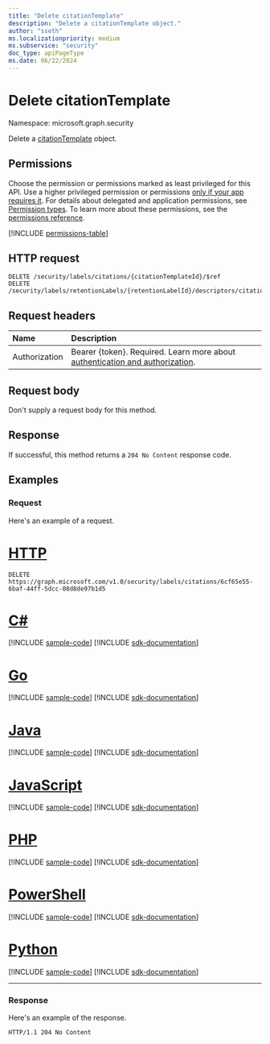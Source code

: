 ```yaml
---
title: "Delete citationTemplate"
description: "Delete a citationTemplate object."
author: "sseth"
ms.localizationpriority: medium
ms.subservice: "security"
doc_type: apiPageType
ms.date: 06/22/2024
---
```


# Delete citationTemplate
Namespace: microsoft.graph.security

Delete a [citationTemplate](../resources/security-citationtemplate.md) object.

## Permissions
Choose the permission or permissions marked as least privileged for this API. Use a higher privileged permission or permissions [only if your app requires it](/graph/permissions-overview#best-practices-for-using-microsoft-graph-permissions). For details about delegated and application permissions, see [Permission types](/graph/permissions-overview#permission-types). To learn more about these permissions, see the [permissions reference](/graph/permissions-reference).

<!-- { "blockType": "permissions", "name": "security_labelsroot_delete_citations" } -->
[!INCLUDE [permissions-table](../includes/permissions/security-labelsroot-delete-citations-permissions.md)]

## HTTP request

<!-- {
  "blockType": "ignored"
}
-->
``` http
DELETE /security/labels/citations/{citationTemplateId}/$ref
DELETE /security/labels/retentionLabels/{retentionLabelId}/descriptors/citationTemplate/$ref
```

## Request headers
|Name|Description|
|:---|:---|
|Authorization|Bearer {token}. Required. Learn more about [authentication and authorization](/graph/auth/auth-concepts).|

## Request body
Don't supply a request body for this method.

## Response

If successful, this method returns a `204 No Content` response code.

## Examples

### Request
Here's an example of a request.

# [HTTP](#tab/http)
<!-- {
  "blockType": "request",
  "name": "delete_citationtemplate"
}
-->
``` http
DELETE https://graph.microsoft.com/v1.0/security/labels/citations/6cf65e55-6baf-44ff-5dcc-08d8de97b1d5
```

# [C#](#tab/csharp)
[!INCLUDE [sample-code](../includes/snippets/csharp/delete-citationtemplate-csharp-snippets.md)]
[!INCLUDE [sdk-documentation](../includes/snippets/snippets-sdk-documentation-link.md)]

# [Go](#tab/go)
[!INCLUDE [sample-code](../includes/snippets/go/delete-citationtemplate-go-snippets.md)]
[!INCLUDE [sdk-documentation](../includes/snippets/snippets-sdk-documentation-link.md)]

# [Java](#tab/java)
[!INCLUDE [sample-code](../includes/snippets/java/delete-citationtemplate-java-snippets.md)]
[!INCLUDE [sdk-documentation](../includes/snippets/snippets-sdk-documentation-link.md)]

# [JavaScript](#tab/javascript)
[!INCLUDE [sample-code](../includes/snippets/javascript/delete-citationtemplate-javascript-snippets.md)]
[!INCLUDE [sdk-documentation](../includes/snippets/snippets-sdk-documentation-link.md)]

# [PHP](#tab/php)
[!INCLUDE [sample-code](../includes/snippets/php/delete-citationtemplate-php-snippets.md)]
[!INCLUDE [sdk-documentation](../includes/snippets/snippets-sdk-documentation-link.md)]

# [PowerShell](#tab/powershell)
[!INCLUDE [sample-code](../includes/snippets/powershell/delete-citationtemplate-powershell-snippets.md)]
[!INCLUDE [sdk-documentation](../includes/snippets/snippets-sdk-documentation-link.md)]

# [Python](#tab/python)
[!INCLUDE [sample-code](../includes/snippets/python/delete-citationtemplate-python-snippets.md)]
[!INCLUDE [sdk-documentation](../includes/snippets/snippets-sdk-documentation-link.md)]

---

### Response
Here's an example of the response.
>
<!-- {
  "blockType": "response",
  "truncated": true
}
-->
``` http
HTTP/1.1 204 No Content
```

